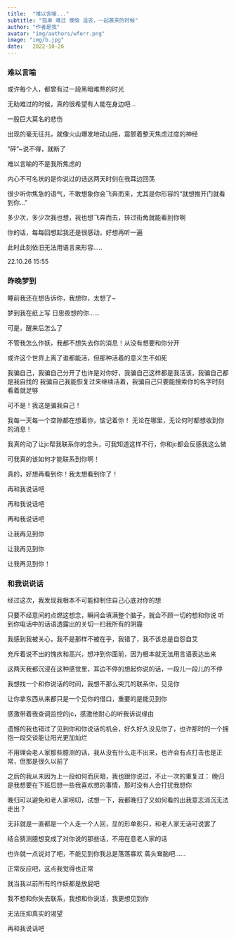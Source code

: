 ```yaml
---
title:  "难以言喻..."
subtitle: "孤单 难过 懊恼 沮丧，一起袭来的时候"
author: "作者是我"
avatar: "img/authors/wferr.png"
image: "img/b.jpg"
date:   2022-10-26
---
```


### 难以言喻
或许每个人，都曾有过一段黑暗难熬的时光

无助难过的时候，真的很希望有人能在身边吧...

一股巨大莫名的悲伤

出现的毫无征兆，就像火山爆发地动山摇，震颤着整天焦虑过度的神经

“砰”~说不得，就断了


难以言喻的不是我所焦虑的

内心不可名状的是你说过的话这两天时刻在我耳边回荡

很少听你焦急的语气，不敢想象你会飞奔而来，尤其是你形容的“就想推开门就看到你...”

多少次，多少次我也想，我也想飞奔而去，转过街角就能看到你啊

你的话，每每回想起我还是很感动，好想再听一遍

此时此刻依旧无法用语言来形容.....

22.10.26 15:55

### 昨晚梦到
睡前我还在想告诉你，我想你，太想了~

梦到我在纸上写 日思夜想的你......

可是，醒来后怎么了

不管我怎么作妖，我都不想失去你的消息！从没有想要和你分开

或许这个世界上离了谁都能活，但那种活着的意义生不如死

我骗自己，我骗自己分开了也许是对你好，我骗自己这样都是我活该，我骗自己都是我自找的
我骗自己我能恢复过来继续活着，我骗自己只要能搜索你的名字时刻看着就足够

可不是！我这是骗我自己！

我每一天每一个空隙都在想着你，惦记着你！
无论在哪里，无论何时都想收到你的消息！


我真的动了让jc帮我联系你的念头，可我知道这样不行，你和jc都会反感我这么做

可我真的该如何才能联系到你啊！

真的，好想再看到你！我太想看到你了！

再和我说话吧

再和我说话吧

再和我说话吧

让我再见到你

让我再见到你

让我再见到你！

### 和我说说话
经过这次，我发现我根本不可能抑制住自己心底对你的想

只要不经意间的点燃这想念，瞬间会填满整个脑子，就会不顾一切的想和你说
听到你电话中的话语透露出的关切一扫我所有的阴霾

我感到我被关心，我不是那样不被在乎，我错了，我不该总是自怨自艾

充斥着说不出的愧疚和高兴，想冲到你面前，因为根本就无法用言语表达出来

这两天我都沉浸在这种感觉里，耳边不停的想起你说的话，一段儿一段儿的不停

我想找一个和你说话的时间，我想不那么突兀的联系你，见见你

让你拿东西从来都只是一个见你的借口，重要的是能见到你

感激带着我查调监控的jc，感激他耐心的听我诉说缘由

遗憾的我也错过了见到你和你说话的机会，好久好久没见你了，也许那时的一个拥抱一段交谈能让阳光更加灿烂

不用理会老人家那些臆测的话，我从没有什么走不出来，也许会有点打击也是正常，但那是很久以前了

之后的我从未因为上一段如何而灰暗，我也跟你说过，不止一次的重复过：
晚归是我想要在下班后想一些我喜欢想的事情，那时没有人会打扰我想你

晚归可以避免和老人家唠叨，试想一下，我都晚归了又如何看的出我意志消沉无法走出？

无非就是一直都是一个人走一个人回，显的形单影只，和老人家无话可说罢了

结合猜测臆想变成了对你说的那些话，不用在意老人家的话

也许就一点说对了吧，不能见到你我总是落落寡欢 蔫头耷脑吧......

正常反应吧，这点我觉得也正常

就当我以前所有的作妖都是放屁吧

我不想和你失去联系，我想和你说话，我更想见到你

无法压抑真实的渴望

再和我说话吧
